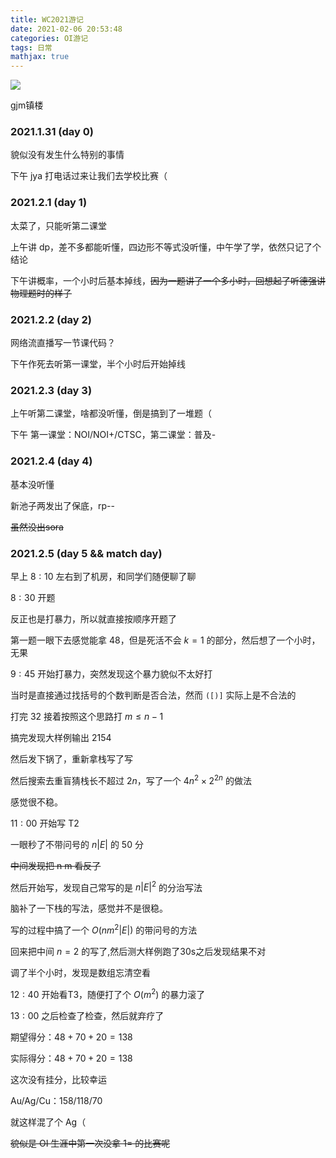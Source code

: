 ```yaml
---
title: WC2021游记
date: 2021-02-06 20:53:48
categories: OI游记
tags: 日常
mathjax: true
---
```

![](https://img-blog.csdnimg.cn/20210203164701465.png#pic_center)

gjm镇楼

### 2021.1.31 (day 0)

貌似没有发生什么特别的事情

下午 jya 打电话过来让我们去学校比赛（

### 2021.2.1 (day 1)

太菜了，只能听第二课堂

上午讲 dp，差不多都能听懂，四边形不等式没听懂，中午学了学，依然只记了个结论

下午讲概率，一个小时后基本掉线，~~因为一题讲了一个多小时，回想起了听德强讲物理题时的样子~~

### 2021.2.2 (day 2)

网络流直播写一节课代码？

下午作死去听第一课堂，半个小时后开始掉线

### 2021.2.3 (day 3)

上午听第二课堂，啥都没听懂，倒是搞到了一堆题（

下午 第一课堂：NOI/NOI+/CTSC，第二课堂：普及-

### 2021.2.4 (day 4)

基本没听懂

新池子两发出了保底，rp--

~~虽然没出sora~~

### 2021.2.5 (day 5 && match day)

早上 $8:10$ 左右到了机房，和同学们随便聊了聊

$8:30$ 开题

反正也是打暴力，所以就直接按顺序开题了

第一题一眼下去感觉能拿 $48$，但是死活不会 $k=1$ 的部分，然后想了一个小时，无果      

$9:45$ 开始打暴力，突然发现这个暴力貌似不太好打

当时是直接通过找括号的个数判断是否合法，然而 `([)]` 实际上是不合法的

打完 $32$ 接着按照这个思路打 $m\leq n-1$

搞完发现大样例输出 2154

然后发下锅了，重新拿栈写了写

然后搜索去重盲猜栈长不超过 $2n$，写了一个 $4n^2\times 2^{2n}$ 的做法

感觉很不稳。

$11:00$ 开始写 T2

一眼秒了不带问号的 $n|E|$ 的 50 分

~~中间发现把 n m 看反了~~

然后开始写，发现自己常写的是 $n|E|^2$ 的分治写法

脑补了一下栈的写法，感觉并不是很稳。

写的过程中搞了一个 $O(nm^2|E|)$ 的带问号的方法

回来把中间 $n=2$ 的写了,然后测大样例跑了30s之后发现结果不对

调了半个小时，发现是数组忘清空看

$12:40$ 开始看T3，随便打了个 $O(m^2)$ 的暴力滚了

$13:00$ 之后检查了检查，然后就弃疗了

期望得分：$48+70+20=138$

实际得分：$48+70+20=138$

这次没有挂分，比较幸运

Au/Ag/Cu：158/118/70

就这样混了个 Ag（

~~貌似是 OI 生涯中第一次没拿 1= 的比赛呢~~
